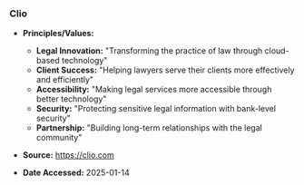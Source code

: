 ### Clio

- **Principles/Values:**
  - **Legal Innovation:** "Transforming the practice of law through cloud-based technology"
  - **Client Success:** "Helping lawyers serve their clients more effectively and efficiently"
  - **Accessibility:** "Making legal services more accessible through better technology"
  - **Security:** "Protecting sensitive legal information with bank-level security"
  - **Partnership:** "Building long-term relationships with the legal community"

- **Source:** https://clio.com
- **Date Accessed:** 2025-01-14